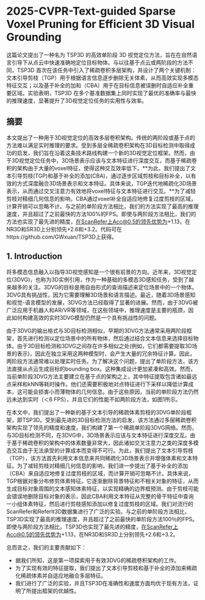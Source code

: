 # 2025-CVPR-Text-guided Sparse Voxel Pruning for Efficient 3D Visual Grounding

这篇论文提出了一种名为 TSP3D 的高效单阶段 3D 视觉定位方法，旨在在自然语言引导下从点云中快速准确地定位目标物体。与以往基于点云或两阶段的方法不同，TSP3D 首次在该任务中引入了稀疏卷积多层架构，并设计了两个关键机制：文本引导剪枝（TGP）用于根据语言信息逐步删除无关体素，从而高效实现多模态特征交互；以及基于补全的加和（CBA）用于在目标信息被误删时自适应补全重要区域。实验表明，TSP3D 在多个基准数据集上同时实现了最优的准确率与最快的推理速度，显著提升了3D视觉定位任务的实用性与效率。

## 摘要

本文提出了一种用于3D视觉定位的高效多层卷积架构。传统的两阶段或基于点的方法难以满足实时推理的要求。受到多层全稀疏卷积架构在3D目标检测中取得成功的启发，我们旨在沿着这条技术路线构建一个新的3D视觉定位框架。然而，由于3D视觉定位任务中，3D场景表示应该与文本特征进行深度交互，而基于稀疏卷积的架构由于大量的voxel特征，使得这种交互效率低下。**为此，我们提出了文本引导剪枝(TGP)和基于补全的添加(CBA)，通过逐步区域剪枝和目标补全，以有效的方式深度融合3D场景表示和文本特征。具体来说，TGP迭代地稀疏化3D场景表示，从而通过交叉注意力有效地将voxel特征与文本特征进行交互。**为了减轻剪枝对精细几何信息的影响，CBA通过voxel补全自适应地修复过度剪枝的区域，计算开销可以忽略不计。与之前的单阶段方法相比，我们的方法实现了最高的推理速度，并且超过了之前最快的方法100%的FPS。即使与两阶段方法相比，我们的方法也实现了最先进的精度，在ScanRefer上Acc@0.5的领先优势为+1.13，在NR3D和SR3D上分别领先+2.6和+3.2。代码可在https://github.com/GWxuan/TSP3D上获得。

## 1. Introduction

将多模态信息融入以指导3D视觉感知是一个很有前景的方向。近年来，3D视觉定位(3DVG)，也称为3D实例引用，作为一种基础的多模态3D感知任务，受到了越来越多的关注。3DVG的目标是用自由形式的查询描述来定位场景中的一个物体。3DVG具有挑战性，因为它需要理解3D场景和语言描述。最近，随着3D场景感知和视觉-语言模型的发展，3DVG方法已经取得了显著的进展。然而，由于3DVG被广泛应用于机器人和AR/VR等领域，在这些领域中，推理速度是主要的瓶颈，因此如何构建高效的实时3DVG模型仍然是一个具有挑战性的问题。

由于3DVG的输出格式与3D目标检测相似，早期的3DVG方法通常采用两阶段框架，首先进行检测以定位场景中的所有物体，然后通过结合文本信息来选择目标物体。由于3D目标检测和3DVG之间存在许多相似之处(例如，它们都需要提取3D场景的表示)，因此在独立采用这两种模型时，会产生大量的冗余特征计算。因此，两阶段方法通常难以处理实时任务。为了解决这个问题，提出了单阶段方法，该方法直接从点云生成目标的bounding box。这种集成设计更加紧凑和高效。然而，当前单阶段3DVG方法主要建立在基于点的架构之上，其中特征提取包含诸如最远点采样和kNN等耗时操作。他们还需要积极地对点特征进行下采样以降低计算成本，这可能会损害小而薄物体的几何信息。由于这些原因，当前的单阶段方法仍然远未达到实时（＜6 FPS），并且它们的性能不如两阶段方法，如图1所示。

在本文中，我们提出了一种新的基于文本引导的稀疏体素剪枝的3DVG单阶段框架，即TSP3D。受到最先进的3D目标检测方法的启发，该方法通过多层稀疏卷积架构实现了领先的精度和速度，我们构建了第一个稀疏单阶段3DVG网络。然而，与3D目标检测不同，在3DVG中，3D场景表示应该与文本特征进行深度交互。由于基于稀疏卷积的架构中的体素数量非常大，因此诸如交叉注意力之类的深度多模态交互由于无法承受的计算成本而变得不可行。为此，我们提出了文本引导剪枝（TGP），该方法首先利用文本信息来共同稀疏化3D场景表示并增强体素和文本特征。为了减轻剪枝对精细几何信息的影响，我们进一步提出了基于补全的添加（CBA）来自适应地修复过度剪枝的区域，而计算开销可忽略不计。具体来说，TGP根据对象分布修剪体素特征。它逐渐删除背景特征和不相关对象的特征，从而生成目标对象周围的文本感知体素特征，以实现精确的边界框预测。由于剪枝可能会错误地删除目标对象的表示，因此CBA利用文本特征从完整的骨干特征中查询一小组体素特征，然后进行剪枝感知添加以修复过度剪枝的区域。我们对流行的ScanRefer和ReferIt3D数据集进行了广泛的实验。与之前的单阶段方法相比，TSP3D实现了最高的推理速度，并且超过了之前最快的单阶段方法100％的FPS。即使与两阶段方法相比，TSP3D也实现了最先进的精度，在ScanRefer上Acc@0.5的领先优势为+1.13，在NR3D和SR3D上分别领先+2.6和+3.2。

总而言之，我们的主要贡献如下：

- 据我们所知，这是第一项探索用于有效3DVG的稀疏卷积架构的工作。
- 为了实现有效的特征提取，我们提出了文本引导剪枝和基于补全的添加来稀疏化稀疏体素并自适应地融合多层特征。
- 我们进行了广泛的实验，并且TSP3D在准确性和速度方面均优于现有方法，证明了所提出框架的优越性。